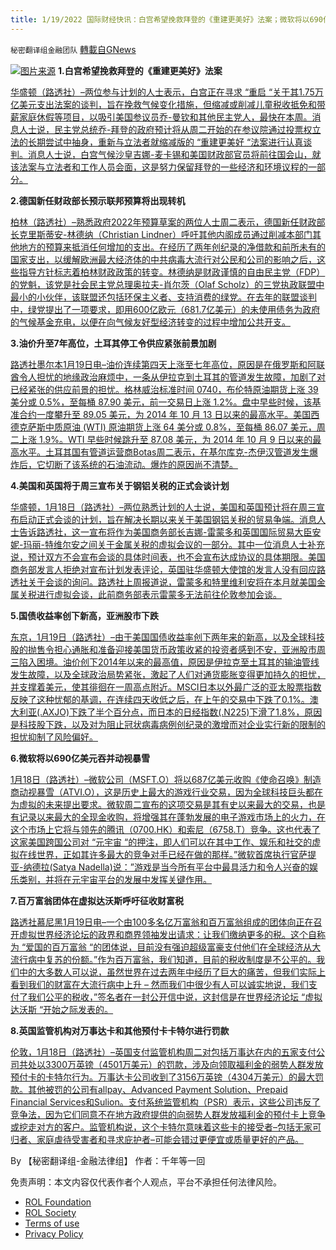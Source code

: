 ```yaml
---
title: 1/19/2022 国际财经快讯：白宫希望挽救拜登的《重建更美好》法案；微软将以690亿美元吞并动视暴雪
---
```

`秘密翻译组金融团队` [轉載自GNews](https://gnews.org/zh-hans/1880231/)

![](https://assets.gnews.org/wp-content/uploads/2022/01/20220119-1.png)[图片来源](http://www.xuetz.com/xuetz-info/2689.html)
**1.白宫希望挽救拜登的《重建更美好》法案**

[华盛顿（路透社）–两位参与计划的人士表示，白宫正在寻求 “重启 “关于其1.75万亿美元支出法案的谈判，旨在挽救气候变化措施，但缩减或削减儿童税收抵免和带薪家庭休假等项目，以吸引美国参议员乔-曼钦和其他民主党人，最快在本周。消息人士说，民主党总统乔-拜登的政府预计将从周二开始的在参议院通过投票权立法的长期尝试中抽身，重新与立法者就缩减版的 “重建更美好 “法案进行认真谈判。消息人士说，白宫气候沙皇吉娜-麦卡锡和美国财政部官员将前往国会山，就该法案与立法者和工作人员会面，这是努力保留拜登的一些经济和环境议程的一部分。](https://www.oann.com/how-the-white-house-hopes-to-save-bidens-spending-bill/)

**2.德国新任财政部长预示联邦预算将出现转机**

[柏林（路透社）–熟悉政府2022年预算草案的两位人士周二表示，德国新任财政部长克里斯蒂安-林德纳（Christian Lindner）呼吁其他内阁成员通过削减本部门其他地方的预算来抵消任何增加的支出。在经历了两年创纪录的净借款和前所未有的国家支出，以缓解欧洲最大经济体的中共病毒大流行对公民和公司的影响之后，这些指导方针标志着柏林财政政策的转变。林德纳是财政谨慎的自由民主党（FDP）的党魁，该党是社会民主党总理奥拉夫-肖尔茨（Olaf Scholz）的三党执政联盟中最小的小伙伴，该联盟还包括环保主义者、支持消费的绿党。在去年的联盟谈判中，绿党提出了一项要求，即用600亿欧元（681.7亿美元）的未使用债务为政府的气候基金充电，以便在向气候友好型经济转变的过程中增加公共开支。](https://www.oann.com/germanys-new-finance-minister-heralds-u-turn-in-federal-budget/)

**3.油价升至7年高位，土耳其停工令供应紧张前景加剧**

[路透社墨尔本1月19日电–油价连续第四天上涨至七年高位，原因是在俄罗斯和阿联酋令人担忧的地缘政治麻烦中，一条从伊拉克到土耳其的管道发生故障，加剧了对已经紧张的供应前景的担忧。格林威治标准时间 0740，布伦特原油期货上涨 39 美分或 0.5%，至每桶 87.90 美元，前一交易日上涨 1.2%。盘中早些时候，该基准合约一度攀升至 89.05 美元，为 2014 年 10 月 13 日以来的最高水平。美国西德克萨斯中质原油 (WTI) 原油期货上涨 64 美分或 0.8%，至每桶 86.07 美元，周二上涨 1.9%。WTI 早些时候跳升至 87.08 美元，为 2014 年 10 月 9 日以来的最高水平。土耳其国有管道运营商Botas周二表示，在基尔库克-杰伊汉管道发生爆炸后，它切断了该系统的石油流动。爆炸的原因尚不清楚。](https://www.reuters.com/business/energy/oil-rises-7-year-high-turkey-outage-adds-tight-supply-outlook-2022-01-19/)

**4.美国和英国将于周三宣布关于钢铝关税的正式会谈计划**

[华盛顿，1月18日（路透社）–两位熟悉计划的人士说，美国和英国预计将在周三宣布启动正式会谈的计划，旨在解决长期以来关于美国钢铝关税的贸易争端。消息人士告诉路透社，这一宣布将作为美国商务部长吉娜-雷蒙多和英国国际贸易大臣安妮-玛丽-特维尔安之间关于金属关税的虚拟会议的一部分。其中一位消息人士补充说，预计双方不会宣布会谈的具体时间表，也不会宣布达成协议的具体期限。美国商务部发言人拒绝对宣布计划发表评论，英国驻华盛顿大使馆的发言人没有回应路透社关于会谈的询问。路透社上周报道说，雷蒙多和特里维利安将在本月就美国金属关税进行虚拟会谈，此前商务部表示雷蒙多无法前往伦敦参加会谈。](https://www.reuters.com/business/us-uk-announce-plans-formal-talks-metals-tariffs-wednesday-sources-2022-01-19/)

**5.国债收益率创下新高，亚洲股市下跌**

[东京，1月19日（路透社）–由于美国国债收益率创下两年来的新高，以及全球科技股的抛售令担心通胀和准备迎接美国货币政策收紧的投资者感到不安，亚洲股市周三陷入困境。油价创下2014年以来的最高值，原因是伊拉克至土耳其的输油管线发生故障，以及全球政治局势紧张，激起了人们对通货膨胀变得更加持久的担忧，并支撑着美元，使其徘徊在一周高点附近。MSCI日本以外最广泛的亚太股票指数反映了这种忧郁的基调，在连续四天收低之后，在上午的交易中下跌了0.1%。澳大利亚(.AXJO)下跌了半个百分点，而日本的日经指数(.N225)下滑了1.8%，原因是科技股下跌，以及对为阻止冠状病毒病例创纪录的激增而对企业实行新的限制的担忧抑制了风险偏好。](https://www.reuters.com/markets/europe/global-markets-wrapup-1-2022-01-19/)

**6.微软将以690亿美元吞并动视暴雪**

[1月18日（路透社）–微软公司（MSFT.O）将以687亿美元收购《使命召唤》制造商动视暴雪（ATVI.O），这是历史上最大的游戏行业交易，因为全球科技巨头都在为虚拟的未来提出要求。微软周二宣布的这项交易是其有史以来最大的交易，也是有记录以来最大的全现金收购，将增强其在蓬勃发展的电子游戏市场上的火力，在这个市场上它将与领先的腾讯（0700.HK）和索尼（6758.T）竞争。这也代表了这家美国跨国公司对 “元宇宙 “的押注，即人们可以在其中工作、娱乐和社交的虚拟在线世界，正如其许多最大的竞争对手已经在做的那样。”微软首席执行官萨提亚-纳德拉(Satya Nadella)说：”游戏是当今所有平台中最具活力和令人兴奋的娱乐类别，并将在元宇宙平台的发展中发挥关键作用。](https://www.reuters.com/technology/microsoft-buy-activision-blizzard-deal-687-billion-2022-01-18/)

**7.百万富翁团体在虚拟达沃斯呼吁征收财富税**

[路透社慕尼黑1月19日电–一个由100多名亿万富翁和百万富翁组成的团体向正在召开虚拟世界经济论坛的政界和商界领袖发出请求：让我们缴纳更多的税。这个自称为 “爱国的百万富翁 “的团体说，目前没有强迫超级富豪支付他们在全球经济从大流行病中复苏的份额。”作为百万富翁，我们知道，目前的税收制度是不公平的。我们中的大多数人可以说，虽然世界在过去两年中经历了巨大的痛苦，但我们实际上看到我们的财富在大流行病中上升 – 然而我们中很少有人可以诚实地说，我们支付了我们公平的税收，”签名者在一封公开信中说，这封信是在世界经济论坛 “虚拟达沃斯 “开始之际发表的。](https://www.reuters.com/business/millionaires-group-calls-wealth-tax-virtual-davos-2022-01-19/)

**8.英国监管机构对万事达卡和其他预付卡卡特尔进行罚款**

[伦敦，1月18日（路透社）–英国支付监管机构周二对包括万事达在内的五家支付公司共处以3300万英镑（4501万美元）的罚款，涉及向领取福利金的弱势人群发放预付卡的卡特尔行为。万事达卡公司收到了3156万英镑（4304万美元）的最大罚款。其他被罚的公司有allpay、Advanced Payment Solution、Prepaid Financial Services和Sulion。支付系统监管机构（PSR）表示，这些公司违反了竞争法，因为它们同意不在地方政府提供的向弱势人群发放福利金的预付卡上竞争或挖走对方的客户。监管机构说，这个卡特尔意味着这些卡的接受者–包括无家可归者、家庭虐待受害者和寻求庇护者–可能会错过更便宜或质量更好的产品。](https://www.reuters.com/business/finance/uk-regulator-fines-mastercard-others-prepaid-cards-cartel-2022-01-18/)

By 【秘密翻译组-金融法律组】
作者：千年等一回

 

免责声明：本文内容仅代表作者个人观点，平台不承担任何法律风险。

- [ROL Foundation](https://rolfoundation.org/)
- [ROL Society](https://rolsociety.org/)
- [Terms of use](https://gnews.org/terms-of-use-3/)
- [Privacy Policy](https://gnews.org/privacy-policy/)
